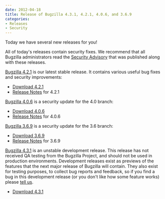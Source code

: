 ```yaml
---
date: 2012-04-18
title: Release of Bugzilla 4.3.1, 4.2.1, 4.0.6, and 3.6.9
categories:
- Releases
- Security
---
```


Today we have several new releases for you!

All of today's releases contain security fixes. We recommend that all Bugzilla administrators read the [Security Advisory](/security/3.6.8/) that was published along with these releases.

[Bugzilla 4.2.1](/releases/4.2.1/) is our latest stable release. It contains various useful bug fixes and security improvements:

*   [Download 4.2.1](/download/#v42)
*   [Release Notes](/releases/4.2.1/) for 4.2.1

[Bugzilla 4.0.6](/releases/4.0.6/) is a security update for the 4.0 branch:

*   [Download 4.0.6](/download/#v40)
*   [Release Notes](/releases/4.0.6/) for 4.0.6

[Bugzilla 3.6.9](/releases/3.6.9/) is a security update for the 3.6 branch:

*   [Download 3.6.9](/download/#v36)
*   [Release Notes](/releases/3.6.9/) for 3.6.9

[Bugzilla 4.3.1](/releases/4.4/) is an unstable development release. This release has not received QA testing from the Bugzilla Project, and should not be used in production environments. Development releases exist as previews of the features that the next major release of Bugzilla will contain. They also exist for testing purposes, to collect bug reports and feedback, so if you find a bug in this development release (or you don't like how some feature works) please [tell us](/contributing/reporting_bugs).

*   [Download 4.3.1](/download/#v44)

